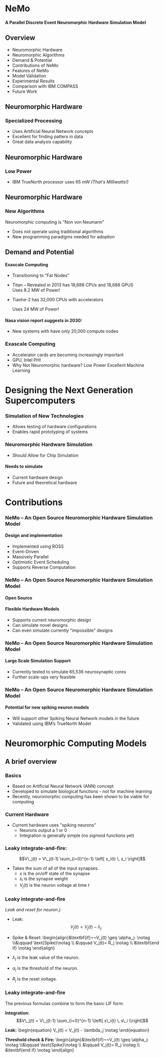 # NeMo
#### A Parallel Discrete Event Neuromorphic Hardware Simulation Model



## Overview
- Neuromorphic Hardware
- Neuromorphic Algorithms
- Demand & Potential
- Contributions of NeMo
- Features of NeMo
- Model Validation
- Experimental Results
- Comparison with IBM COMPASS
- Future Work



## Neuromorphic Hardware
### Specialized Processing

- Uses Artificial Neural Network concepts
- Excellent for finding patters in data
- Great data analysis capability


## Neuromorphic Hardware
### Low Power

- IBM TrueNorth processor uses 65 mW
	*(That's Milliwatts!)*


## Neuromorphic Hardware
### New Algorithms
Neuromorphic computing is "Non von Neumann"
- Does not operate using traditional algorithms
- New programming paradigms needed for adoption


## Demand and Potential
#### Exascale Computing
-	Transitioning to “Fat Nodes”
-	Titan – Revealed in 2013 has 18,688 CPUs and 18,688 GPUS        
    Uses 8.2 MW of Power! 
-   Tianhe-2 has 32,000 CPUs with accelerators
    
    Uses 24 MW of Power!  
#### Nasa vision report suggests in 2030:
-   New systems with have only 20,000 compute nodes


### Exascale Computing
-   Accelerator cards are becoming increasingly important
-   GPU, Intel PHI
-   Why Not Neuromorphic hardware?
        Low Power
        Excellent Machine Learning



# Designing the Next Generation Supercomputers


### Simulation of New Technologies
-   Allows testing of hardware configurations
-   Enables rapid prototyping of systems


### Neuromorphic Hardware Simulation
-   Should Allow for Chip Simulation
#### Needs to simulate
-   Current hardware design
-   Future and theoretical hardware




# Contributions
### NeMo – An Open Source Neuromorphic Hardware Simulation Model


#### Design and implementation
-   Implemented using ROSS
-   Event-Driven
-   Massively Parallel
-   Optimistic Event Scheduling
-   Supports Reverse Computation


### NeMo – An Open Source Neuromorphic Hardware Simulation Model
#### Open Source
#### Flexible Hardware Models
-   Supports current neuromorphic design
-   Can simulate novel designs
-   Can even simulate currently "impossible" designs


### NeMo – An Open Source Neuromorphic Hardware Simulation Model
#### Large Scale Simulation Support
-   Currently tested to simulate 65,536 neurosynaptic cores
-   Further scale-ups very feasible


### NeMo – An Open Source Neuromorphic Hardware Simulation Model
#### Potential for new spiking neuron models
-   Will support other Spiking Neural Network models in the future
-   Validated using IBM’s TrueNorth Model



# Neuromorphic Computing Models
## A brief overview


### Basics
-	Based on Artificial Neural Network (ANN) concept
- 	Developed to simulate biological functions - not for machine learning
-	Recently, neuromorphic computing has been shown to be viable for computing


### Current Hardware
- Current hardware uses "spiking neurons"
	- Neurons output a 1 or 0 
	- Integration is generally simple (no sigmoid functions yet)


### Leaky integrate-and-fire: 
$$V\_j(t) =  V\_j(t-1) \sum_{i=0}^{n-1} \left[ x_i(t) \, s_i \right]$$

- Takes the sum of all of the input synapses. 
	- $x$ is the on/off state of the synapse
	- $s_i$ is the synapse weight
	- $V_j(t)$ is the neuron voltage at time $t$


### Leaky integrate-and-fire
*Leak and reset for neuron $j$:*

- Leak: <!-- .element: class="fragment" data-fragment-index="1" -->
$$V_j(t) = V_j(t) - \lambda_j $$
- Spike & Reset: <!-- .element: class="fragment" data-fragment-index="3" -->
\begin{align}&\textbf{if}~~V\_j(t) \geq \alpha\_j: \notag \\\\&\qquad \text{Spike}\notag \\\\ &\qquad V\_j(t)= R\_j \notag \\\\ &\textbf{end if} \notag \end{align}

- $\lambda_j$ is the leak value of the neuron.  <!-- .element: class="fragment" data-fragment-index="1" -->
- $\alpha_j$ is the threshold of the neuron. <!-- .element: class="fragment" data-fragment-index="3" -->
- $R_j$ is the reset voltage. <!-- .element: class="fragment" data-fragment-index="3" -->


### Leaky integrate-and-fire
The previous formulas combine to form the basic LIF form:

**Integration:**
$$V\_j(t) =  V\_j(t-1) \sum_{i=0}^{n-1} \\left[ x\_i(t) \, s\_i \\right]$$

**Leak:**
\begin{equation}
        V_j(t) = V_j(t) - \lambda_j   \notag
\end{equation}

**Threshold check & Fire:**
\begin{align}&\textbf{if}~~V\_j(t) \geq \alpha\_j: \notag \\\\&\qquad \text{Spike}\notag \\\\ &\qquad V\_j(t)= R\_j \notag \\\\ &\textbf{end if} \notag \end{align}
